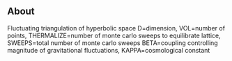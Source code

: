 ## About
Fluctuating triangulation of hyperbolic space 
D=dimension,  VOL=number of points, THERMALIZE=number of monte carlo sweeps to equilibrate lattice, SWEEPS=total number of monte  carlo sweeps
BETA=coupling controlling magnitude of gravitational fluctuations, KAPPA=cosmological constant 
